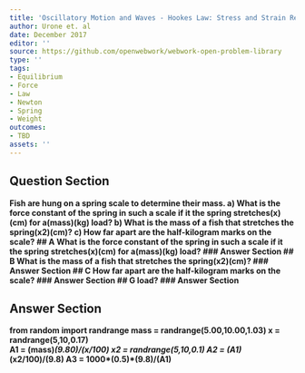 ```yaml
---
title: 'Oscillatory Motion and Waves - Hookes Law: Stress and Strain Revisited'
author: Urone et. al
date: December 2017
editor: ''
source: https://github.com/openwebwork/webwork-open-problem-library
type: ''
tags:
- Equilibrium
- Force
- Law
- Newton
- Spring
- Weight
outcomes:
- TBD
assets: ''
---
```


## Question Section 

<b>
Fish are hung on a spring scale to determine their mass.
a)  What is the force constant of the spring in such a scale if it the spring stretches(x)(cm) for a(mass)(kg) load?
b) What is the mass of a fish that stretches the spring(x2)(cm)?
c) How far apart are the half-kilogram marks on the scale?
## A
 What is the force constant of the spring in such a scale if it the spring stretches(x)(cm) for a(mass)(kg) load?
### Answer Section
## B
What is the mass of a fish that stretches the spring(x2)(cm)?
### Answer Section
## C
How far apart are the half-kilogram marks on the scale?
### Answer Section
## G
load?
### Answer Section


## Answer Section

from random import randrange
mass = randrange(5.00,10.00,1.03) 
x = randrange(5,10,0.17)  
A1 = (mass)*(9.80)/(x/100)
x2 = randrange(5,10,0.1)
A2 = (A1)*(x2/100)/(9.8)
A3 = 1000*(0.5)*(9.8)/(A1)